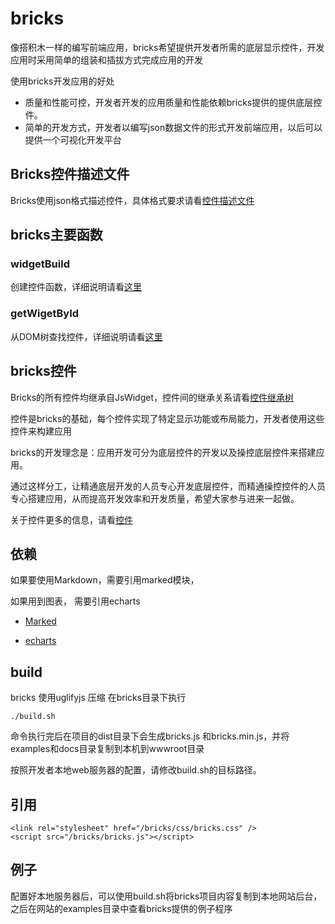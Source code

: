 # bricks
像搭积木一样的编写前端应用，bricks希望提供开发者所需的底层显示控件，开发应用时采用简单的组装和插拔方式完成应用的开发

使用bricks开发应用的好处
* 质量和性能可控，开发者开发的应用质量和性能依赖bricks提供的提供底层控件。
* 简单的开发方式，开发者以编写json数据文件的形式开发前端应用，以后可以提供一个可视化开发平台

## Bricks控件描述文件
Bricks使用json格式描述控件，具体格式要求请看[控件描述文件](descjson.md)

## bricks主要函数
### widgetBuild
创建控件函数，详细说明请看[这里](bricks.md)

### getWigetById
从DOM树查找控件，详细说明请看[这里](bricks.md)

## bricks控件
Bricks的所有控件均继承自JsWidget，控件间的继承关系请看[控件继承树](inherittree.md)

控件是bricks的基础，每个控件实现了特定显示功能或布局能力，开发者使用这些控件来构建应用

bricks的开发理念是：应用开发可分为底层控件的开发以及操控底层控件来搭建应用。

通过这样分工，让精通底层开发的人员专心开发底层控件，而精通操控控件的人员专心搭建应用，从而提高开发效率和开发质量，希望大家参与进来一起做。

关于控件更多的信息，请看[控件](widgettypes.md)

## 依赖
如果要使用Markdown，需要引用marked模块，

如果用到图表， 需要引用echarts

* [Marked](https://github.com/markedjs/marked)

* [echarts](https://echarts.apache.org/zh/index.html)

## build
bricks 使用uglifyjs 压缩
在bricks目录下执行
```
./build.sh
```
命令执行完后在项目的dist目录下会生成bricks.js 和bricks.min.js，并将examples和docs目录复制到本机到wwwroot目录

按照开发者本地web服务器的配置，请修改build.sh的目标路径。
## 引用
```
<link rel="stylesheet" href="/bricks/css/bricks.css" />
<script src="/bricks/bricks.js"></script>

```
## 例子
配置好本地服务器后，可以使用build.sh将bricks项目内容复制到本地网站后台，之后在网站的examples目录中查看bricks提供的例子程序

